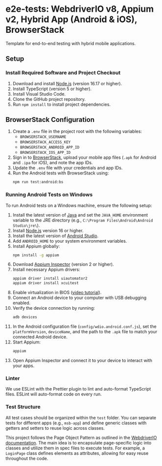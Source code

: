 
# e2e-tests: WebdriverIO v8, Appium v2, Hybrid App (Android & iOS), BrowserStack

Template for end-to-end testing with hybrid mobile applications.

## Setup

### Install Required Software and Project Checkout

1. Download and install [Node.js](https://nodejs.org/) (version 16.17 or higher).
2. Install TypeScript (version 5 or higher).
3. Install Visual Studio Code.
4. Clone the GitHub project repository.
5. Run `npm install` to install project dependencies.

## BrowserStack Configuration

1. Create a `.env` file in the project root with the following variables:
   - `BROWSERSTACK_USERNAME`
   - `BROWSERSTACK_ACCESS_KEY`
   - `BROWSERSTACK_ANDROID_APP_ID`
   - `BROWSERSTACK_IOS_APP_ID`
2. Sign in to [BrowserStack](https://www.browserstack.com/), upload your mobile app files (`.apk` for Android and `.ipa` for iOS), and note the app IDs.
3. Update the `.env` file with your credentials and app IDs.
4. Run the Android tests with BrowserStack using:
   ```sh
   npm run test:android:bs
   ```

### Running Android Tests on Windows

To run Android tests on a Windows machine, ensure the following setup:

1. Install the latest version of [Java](https://www.java.com/download/manual.jsp) and set the `JAVA_HOME` environment variable to the JRE directory (e.g., `C:\Program Files\Android\Android Studio\jre\`).
2. Install [Node.js](https://nodejs.org/) version 16 or higher.
3. Install the latest version of [Android Studio](https://developer.android.com/studio).
4. Add `ANDROID_HOME` to your system environment variables.
5. Install Appium globally:
   ```sh
   npm install -g appium
   ```
6. Download [Appium Inspector](https://github.com/appium/appium-inspector/releases) (version 2 or higher).
7. Install necessary Appium drivers:
   ```sh
   appium driver install uiautomator2
   appium driver install xcuitest
   ```
8. Enable virtualization in BIOS ([video tutorial](https://www.youtube.com/watch?v=UgDxU0jZAe4)).
9. Connect an Android device to your computer with USB debugging enabled.
10. Verify the device connection by running:
    ```sh
    adb devices
    ```
11. In the Android configuration file (`config/wdio.android.conf.js`), set the `platformVersion`, `deviceName`, and the path to the `.apk` file to match your connected Android device.
12. Start Appium:
    ```sh
    appium
    ```
13. Open Appium Inspector and connect it to your device to interact with your apps.

### Linter

We use ESLint with the Prettier plugin to lint and auto-format TypeScript files. ESLint will auto-format code on every run.

### Test Structure

All test cases should be organized within the `test` folder. You can separate tests for different apps (e.g., `msb-app`) and define generic classes with getters and setters to reuse logic across classes.

This project follows the Page Object Pattern as outlined in the [WebdriverIO documentation](https://webdriver.io/docs/pageobjects.html). The main idea is to encapsulate page-specific logic into classes and utilize them in spec files to execute tests. For example, a `LoginPage` class defines elements as attributes, allowing for easy reuse throughout the code.

